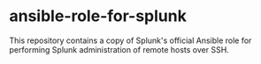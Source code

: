 # ansible-role-for-splunk
This repository contains a copy of Splunk's official Ansible role for performing Splunk administration of remote hosts over SSH. 

